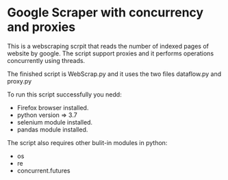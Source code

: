 # Google Scraper with concurrency and proxies
This is a webscraping scrpit that reads the number of indexed pages of website by google.
The script support proxies and it performs operations concurrently using threads.

The finished script is WebScrap.py and it uses the two files dataflow.py and proxy.py

To run this script successfully you nedd:
- Firefox browser installed.
- python version => 3.7
- selenium module installed.
- pandas module installed.

The script also requires other bulit-in modules in python:
- os
- re
- concurrent.futures
